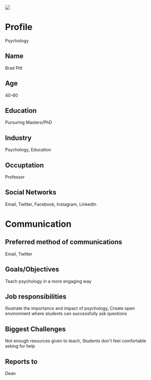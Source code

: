 ![](http://www.myiconfinder.com/icon/education-lecture-professor-university-professor-education-lecture-university-student-education-graduate-learning-school-study-male/18740)

# Profile
Psychology

## Name
Brad Pitt

## Age
40-60

## Education
Pursuring Masters/PhD

## Industry
Psychology, Education

## Occuptation
Professor

## Social Networks
Email, Twitter, Facebook, Instagram, LinkedIn

# Communication

## Preferred method of communications
Email, Twitter

## Goals/Objectives
Teach psychology in a more engaging way

## Job responsibilities
Illustrate the importance and impact of psychology, Create open environment where students can successfully ask questions

## Biggest Challenges
Not enough resources given to teach, Students don't feel comfortable asking for help

## Reports to
Dean
